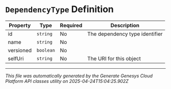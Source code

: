 # `DependencyType` Definition

| Property | Type | Required | Description |
|----------|------|----------|-------------|
| id | `string` | No | The dependency type identifier |
| name | `string` | No |  |
| versioned | `boolean` | No |  |
| selfUri | `string` | No | The URI for this object |

---

*This file was automatically generated by the Generate Genesys Cloud Platform API classes utility on 2025-04-24T15:04:25.902Z*